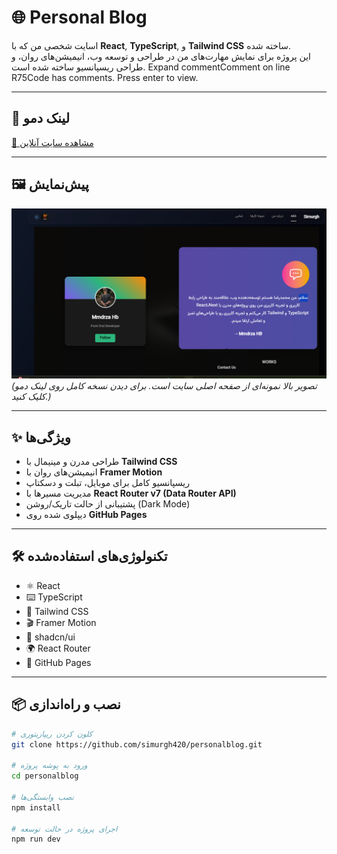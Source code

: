 # 🌐 Personal Blog

اسایت شخصی من که با **React**, **TypeScript**, و **Tailwind CSS** ساخته شده.  
این پروژه برای نمایش مهارت‌های من در طراحی و توسعه وب، انیمیشن‌های روان، و طراحی ریسپانسیو ساخته شده است.  Expand commentComment on line R75Code has comments. Press enter to view.

---

## 🚀 لینک دمو
[📎 مشاهده سایت آنلاین](https://simurgh420.github.io/personalblog/)

---

## 🖼 پیش‌نمایش
![Preview](./public/preview.png)  
*(تصویر بالا نمونه‌ای از صفحه اصلی سایت است. برای دیدن نسخه کامل روی لینک دمو کلیک کنید.)*

---

## ✨ ویژگی‌ها
- طراحی مدرن و مینیمال با **Tailwind CSS**
- انیمیشن‌های روان با **Framer Motion**
- ریسپانسیو کامل برای موبایل، تبلت و دسکتاپ
- مدیریت مسیرها با **React Router v7 (Data Router API)**
- پشتیبانی از حالت تاریک/روشن (Dark Mode)
- دیپلوی شده روی **GitHub Pages**

---

## 🛠 تکنولوژی‌های استفاده‌شده
- ⚛️ React 
- ⌨️ TypeScript
- 🎨 Tailwind CSS
- 🎬 Framer Motion
- 🧩 shadcn/ui
- 🌍 React Router 
- 🚀 GitHub Pages

---

## 📦 نصب و راه‌اندازی

```bash
# کلون کردن ریپازیتوری
git clone https://github.com/simurgh420/personalblog.git

# ورود به پوشه پروژه
cd personalblog

# نصب وابستگی‌ها
npm install

# اجرای پروژه در حالت توسعه
npm run dev